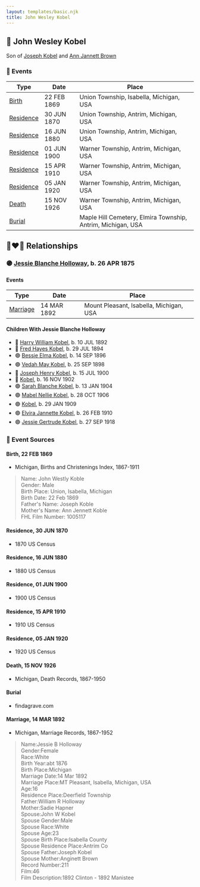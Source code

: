 ```yaml
---
layout: templates/basic.njk
title: John Wesley Kobel
---
```

## 🔵 John Wesley Kobel

Son of [Joseph Kobel](/people/4/44694656) and [Ann Jannett Brown](/people/2/25015094)

### 📆 Events

Type | Date | Place
------ | ------ | ------
[Birth](#event-50e7d54e-6ebc-42f5-9f96-e70847f2994e) | 22 FEB 1869 | Union Township, Isabella, Michigan, USA
[Residence](#event-d774a6f6-94db-4e54-a85a-49821a6e3a02) | 30 JUN 1870 | Union Township, Antrim, Michigan, USA
[Residence](#event-a53edcf6-5d0b-42bc-b980-e6cfc43395ed) | 16 JUN 1880 | Union Township, Antrim, Michigan, USA
[Residence](#event-3cde2d20-a551-48e3-8356-f5f448f3ff3c) | 01 JUN 1900 | Warner Township, Antrim, Michigan, USA
[Residence](#event-36a8c8a5-679a-42f3-9d6b-9e23efd8705a) | 15 APR 1910 | Warner Township, Antrim, Michigan, USA
[Residence](#event-3a609fc2-6d17-404e-84c8-36cf989c3fc1) | 05 JAN 1920 | Warner Township, Antrim, Michigan, USA
[Death](#event-1cde2191-5d9d-43e5-a27c-55860890ebbb) | 15 NOV 1926 | Warner Township, Antrim, Michigan, USA
[Burial](#event-d8326941-af25-40bc-8c34-c90b43c6cd44) |  | Maple Hill Cemetery, Elmira Township, Antrim, Michigan, USA

## 👩‍❤️‍👨 Relationships

### 🟣 [Jessie Blanche Holloway](/people/2/29242864), b. 26 APR 1875

#### Events

Type | Date | Place
------ | ------ | ------
[Marriage](#event-343a3d07-6990-40db-a7fa-efa759794690) | 14 MAR 1892 | Mount Pleasant, Isabella, Michigan, USA
#### Children With Jessie Blanche Holloway
* 🔵 [Harry William Kobel](/people/3/30496161), b. 10 JUL 1892
* 🔵 [Fred Hayes Kobel](/people/1/1672312), b. 29 JUL 1894
* 🟣 [Bessie Elma Kobel](/people/3/34277096), b. 14 SEP 1896
* 🟣 [Vedah May Kobel](/people/5/52554620), b. 25 SEP 1898
* 🔵 [Joseph Henry Kobel](/people/5/50400728), b. 15 JUL 1900
* 🔵 [Kobel](/people/4/43995845), b. 16 NOV 1902
* 🟣 [Sarah Blanche Kobel](/people/4/40397804), b. 13 JAN 1904
* 🟣 [Mabel Nellie Kobel](/people/6/69123608), b. 28 OCT 1906
* 🟣 [Kobel](/people/7/71908748), b. 29 JAN 1909
* 🟣 [Elvira Jannette Kobel](/people/2/2756961), b. 26 FEB 1910
* 🟣 [Jessie Gertrude Kobel](/people/9/95617946), b. 27 SEP 1918
### 📰 Event Sources

#### <a id="event-50e7d54e-6ebc-42f5-9f96-e70847f2994e"></a> Birth, 22 FEB 1869
* Michigan, Births and Christenings Index, 1867-1911
>   
  > Name: John Westly Koble  
  > Gender: Male  
  > Birth Place: Union, Isabella, Michigan  
  > Birth Date: 22 Feb 1869  
  > Father's Name: Joseph Koble  
  > Mother's Name: Ann Jennett Koble  
  > FHL Film Number: 1005117

#### <a id="event-d774a6f6-94db-4e54-a85a-49821a6e3a02"></a> Residence, 30 JUN 1870
* 1870 US Census

#### <a id="event-a53edcf6-5d0b-42bc-b980-e6cfc43395ed"></a> Residence, 16 JUN 1880
* 1880 US Census

#### <a id="event-3cde2d20-a551-48e3-8356-f5f448f3ff3c"></a> Residence, 01 JUN 1900
* 1900 US Census

#### <a id="event-36a8c8a5-679a-42f3-9d6b-9e23efd8705a"></a> Residence, 15 APR 1910
* 1910 US Census

#### <a id="event-3a609fc2-6d17-404e-84c8-36cf989c3fc1"></a> Residence, 05 JAN 1920
* 1920 US Census

#### <a id="event-1cde2191-5d9d-43e5-a27c-55860890ebbb"></a> Death, 15 NOV 1926
* Michigan, Death Records, 1867-1950

#### <a id="event-d8326941-af25-40bc-8c34-c90b43c6cd44"></a> Burial
* findagrave.com
#### <a id="event-343a3d07-6990-40db-a7fa-efa759794690"></a> Marriage, 14 MAR 1892
* Michigan, Marriage Records, 1867-1952
>   
  > Name:Jessie B Holloway  
  > Gender:Female  
  > Race:White  
  > Birth Year:abt 1876  
  > Birth Place:Michigan  
  > Marriage Date:14 Mar 1892  
  > Marriage Place:MT Pleasant, Isabella, Michigan, USA  
  > Age:16  
  > Residence Place:Deerfield Township  
  > Father:William R Holloway  
  > Mother:Sadie Hapner  
  > Spouse:John W Kobel  
  > Spouse Gender:Male  
  > Spouse Race:White  
  > Spouse Age:23  
  > Spouse Birth Place:Isabella County  
  > Spouse Residence Place:Antrim Co  
  > Spouse Father:Joseph Kobel  
  > Spouse Mother:Anginett Brown  
  > Record Number:211  
  > Film:46  
  > Film Description:1892 Clinton - 1892 Manistee
